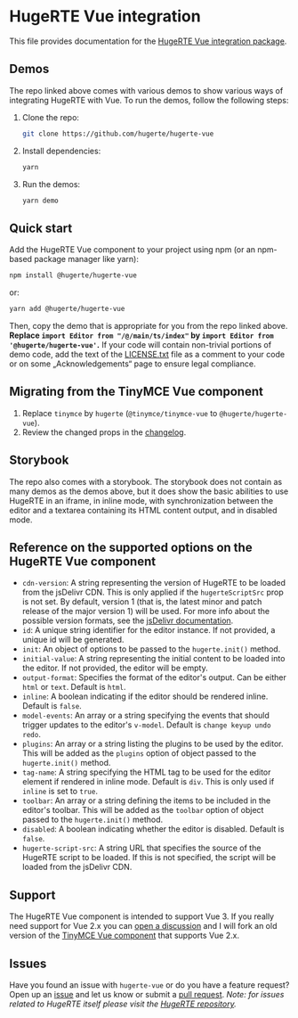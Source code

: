 # HugeRTE Vue integration
This file provides documentation for the [HugeRTE Vue integration package](https://github.com/hugerte/hugerte-vue).

## Demos
The repo linked above comes with various demos to show various ways of integrating HugeRTE with Vue. To run the demos, follow the following steps:
1. Clone the repo:
   ```bash
   git clone https://github.com/hugerte/hugerte-vue
   ```
2. Install dependencies:
   ```bash
   yarn
   ```
3. Run the demos:
   ```bash
   yarn demo
   ```

## Quick start
Add the HugeRTE Vue component to your project using npm (or an npm-based package manager like yarn):

```bash
npm install @hugerte/hugerte-vue
```

or:

```bash
yarn add @hugerte/hugerte-vue
```

Then, copy the demo that is appropriate for you from the repo linked above. **Replace `import Editor from "/@/main/ts/index"` by `import Editor from '@hugerte/hugerte-vue'`.** If your code will contain non-trivial portions of demo code, add the text of the [LICENSE.txt](LICENSE.txt) file as a comment to your code or on some „Acknowledgements“ page to ensure legal compliance.

## Migrating from the TinyMCE Vue component
1. Replace `tinymce` by `hugerte` (`@tinymce/tinymce-vue` to `@hugerte/hugerte-vue`).
2. Review the changed props in the [changelog](https://github.com/hugerte/hugerte-vue/blob/main/CHANGELOG.md).

## Storybook
The repo also comes with a storybook. The storybook does not contain as many demos as the demos above, but it does show the basic abilities to use HugeRTE in an iframe, in inline mode, with synchronization between the editor and a textarea containing its HTML content output, and in disabled mode.

## Reference on the supported options on the HugeRTE Vue component
- `cdn-version`: A string representing the version of HugeRTE to be loaded from the jsDelivr CDN. This is only applied if the `hugerteScriptSrc` prop is not set. By default, version 1 (that is, the latest minor and patch release of the major version 1) will be used. For more info about the possible version formats, see the [jsDelivr documentation](https://www.jsdelivr.com/documentation#id-npm).
- `id`: A unique string identifier for the editor instance. If not provided, a unique id will be generated.
- `init`: An object of options to be passed to the `hugerte.init()` method.
- `initial-value`: A string representing the initial content to be loaded into the editor. If not provided, the editor will be empty.
- `output-format`: Specifies the format of the editor's output. Can be either `html` or `text`. Default is `html`.
- `inline`: A boolean indicating if the editor should be rendered inline. Default is `false`.
- `model-events`: An array or a string specifying the events that should trigger updates to the editor's `v-model`. Default is `change keyup undo redo`.
- `plugins`: An array or a string listing the plugins to be used by the editor. This will be added as the `plugins` option of object passed to the `hugerte.init()` method.
- `tag-name`: A string specifying the HTML tag to be used for the editor element if rendered in inline mode. Default is `div`. This is only used if `inline` is set to `true`.
- `toolbar`: An array or a string defining the items to be included in the editor's toolbar. This will be added as the `toolbar` option of object passed to the `hugerte.init()` method.
- `disabled`: A boolean indicating whether the editor is disabled. Default is `false`.
- `hugerte-script-src`: A string URL that specifies the source of the HugeRTE script to be loaded. If this is not specified, the script will be loaded from the jsDelivr CDN.

## Support

The HugeRTE Vue component is intended to support Vue 3. If you really need support for Vue 2.x you can [open a discussion](https://github.com/hugerte/hugerte/discussions/new/choose) and I will fork an old version of the [TinyMCE Vue component](https://github.com/tinymce/tinymce-vue) that supports Vue 2.x.

## Issues

Have you found an issue with `hugerte-vue` or do you have a feature request? Open up an [issue](https://github.com/hugerte/hugerte-vue/issues) and let us know or submit a [pull request](https://github.com/hugerte/hugerte-vue/pulls). *Note: for issues related to HugeRTE itself please visit the [HugeRTE repository](https://github.com/hugerte/hugerte).*
